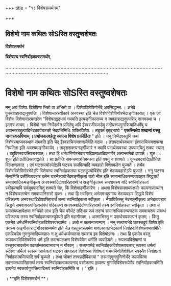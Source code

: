 +++
title = "१८ विशेषसमर्थनम्"

+++


## विशेषो नाम कथितः सोSस्ति वस्तुष्वशेषतः

**विशेषसमर्थनं**

 

**विशेषस्य स्वनिर्वाहकत्वसमर्थम्**

**…………………………………………………………………………………………………………………………………………………………**

 

# **विशेषो नाम कथितः सोSस्ति वस्तुष्वशेषतः**

ननु अयं विशेषः विशेषिणा भिन्नो वा अभिन्नो वा । विशेषविशेषिणोर्भेदे अपसिद्धान्तः । अभेदे पुनर्व्यवहाराद्यनुपपत्तिः । विशेषान्तरस्वीकारे अनवस्था इति चेन्न विशेषविशेषिणोरभेदाङ्गीकारात् । एक एव विशेषः विशेषान्तरमन्तरेण "विशेषतद्वद्भावं गमयति इत्यङ्गीकाराच्च न व्यवहाराद्यनुपपत्तिर् नानवस्था च । इदमत्र तत्वम् । विशेषो नाम निर्भेदत्वेन प्रमितेषु अपि ईश्वरजीवजडेषु तदीयरूपगुणक्रियादिधर्मेषु च अवान्तरबहुत्वादिभेदकार्यघटको भेदप्रतिनिधिः शक्तिविशेषः । तदुक्तं बृहद्भाष्ये " **एकस्मिन्नेव शब्दानां यस्तु नानास्वरूपिणाम् । प्रयोजकत्वहेतुः स्यात्स विशेष प्रकीर्तितः** " इति । ननु निर्भेदवस्तुनि कथं विशेषस्याप्यवस्थानं संभवति इति चेद् ईश्वराचिन्त्यशक्त्यैवेति वदामः । तत्तपदार्थस्वभावा ईश्वराचिन्त्यशक्त्या नियमिता इति अवश्यमङ्गीकार्यम् । तादृशशक्त्यनङ्गीकारे न क्वापि पदार्थव्यवस्था उपपादयितुं शक्या स्यात् । बहुविप्लवापत्तिश्चस्यात् । तथा हि धर्मधर्मिणोरभेदावगाहिप्रत्यक्षादिप्रमाणैर् अत्यन्तामेदो ज्ञायते । घुट ः शुक इति प्रतीतिस्तावद्वर्तते । सा प्रतीतिः सबन्धमात्रनिबन्धना इति वक्तुं न शक्यते । कुण्डबदरादिप्रतीतितः विलक्षणत्वात् । एवं घटरूपयोरभेदेऽपि घटस्य रूपमित्यादि व्यवहारो विशेषबलेन युज्यते । तथैव विशेषविशेषिणोरभेदेऽपि विशेषस्य स्वनिर्वाहकतया घटतद्रूपयोविंशेष इति भेदव्यवहारोऽपि युज्यते । ननु घटस्य नैल्यमिति प्रतीतिव्यवहार बलेन घटनैल्ययोर्भेदमङ्गीकृत्य घटो नील इति सामानाधिकरण्यव्यवहार सिद्ध्यर्थं समवायादिकमङ्गीकृत्य अनवस्थादिदोषपरिहारार्थं च अङ्गीकृतस्य समवायस्य यदि स्वनिर्वाहकत्वं स्वीकृत्यापि सर्वमुपपादयितुं शक्यते चेत्, किं विशेषाङ्गीकारेण । अथवा विशेषसमवायपक्षयोः कल्पनासाम्यान् न विशेषावलम्बेन समवायानिरासो युक्तः । तथा हि भवद्भिर् अभेदमभ्युपगम्य भेदव्यवहार सिद्धये विशेषं परिकल्प्य अनवस्थादिदोषपरिहारार्थं तस्य स्वनिर्वाहकता स्वीकृता । नैयायिकैस्तु भेदमङ्गीकृत्य अभेदव्यवहार सिद्धये समवायरूपनित्यसंबंधं परिकल्प्य अनवस्थादिदोषपरिहारार्थं तस्य स्वनिर्वाहकता स्वीकृता । तथा च समवायपक्षापेक्षया नाधिको लाभ इति चेन्न परैर्धटं तद्भिन्नं रूपं तदन्यं सामानाधिकरण्यघटक समवायरूपं संबन्धं परिकल्प्य तस्य स्वनिर्वाहकत्वमभ्युपेयते इति महागौरवम् । अस्माभिस्तु न पदार्थत्रयकल्पनं कृतम् । किंतु एकमेव धर्मधर्मिस्वनिर्वाहकविशेषस्वरूपमेव । अतो न कल्पनासाम्यम् । ननु सत्यप्यभेदे घटस्तद्रूपं विशेष इति त्रयस्य अङ्गीकाराद् गौरवसाम्यमेव इति चेन्न वस्तुस्वरूपमेव यावत्स्वगतभेदकार्यं निर्वाहकविशेषस्वभावमिति एकस्मिन्नेव गुणगुण्यादिव्यवहारः न तु धर्मधर्म्यन्यतया समवाय इव विशेषोऽन्यः । तथा हि एकमेव वस्तु रूपवत्वादिविशेषवेषेण धर्म इति तदाश्रयलक्षण विशेषवेषेण धर्मीति व्यवह्रियते । रूपरूपविशेषाणां च वस्तुस्वभावत्वेन पदार्थान्तरत्वाभावान् न गौरवम् । सत्यप्यभेदे स्वनिर्वाहकविशेषरूपबलाद् रूपस्य धर्मत्वं रूपिणः धर्मित्वं रूपस्य आधेयत्वं घटस्य आधारत्वं विशेषस्य विशेषत्वं धर्मधर्मिणोर्विशेषित्वं स्वस्यैव निर्वाह्यत्वं निर्वाहकत्वमित्यादि सर्वं युज्यते । तथा चोक्तं तत्त्वप्रदीपिकायां " तस्माद्गुणगुणिनोर्भेदं कल्पयित्वा तदनवस्थापरिहारार्थं तस्य स्वनिर्वाहकत्वकल्पनाद् वरमेकस्य द्रव्यस्य गुणादिविशेषरूपेणैव स्वनिर्वाहकत्वमिति द्रव्यमेव स्वकार्यगुणक्रियादिरूपं स्वनिर्वाहकमिति च । " इति ।

। **इति विशेषसमर्थनं **।

